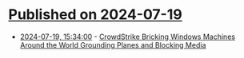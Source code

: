 # [Published on 2024-07-19](index.md)

* [2024-07-19, 15:34:00](https://soylentnews.org/breakingnews/article.pl?sid=24/07/19/1223234&from=rss) - [CrowdStrike Bricking Windows Machines Around the World Grounding Planes and Blocking Media](https://soylentnews.org/breakingnews/article.pl?sid=24/07/19/1223234&from=rss)
